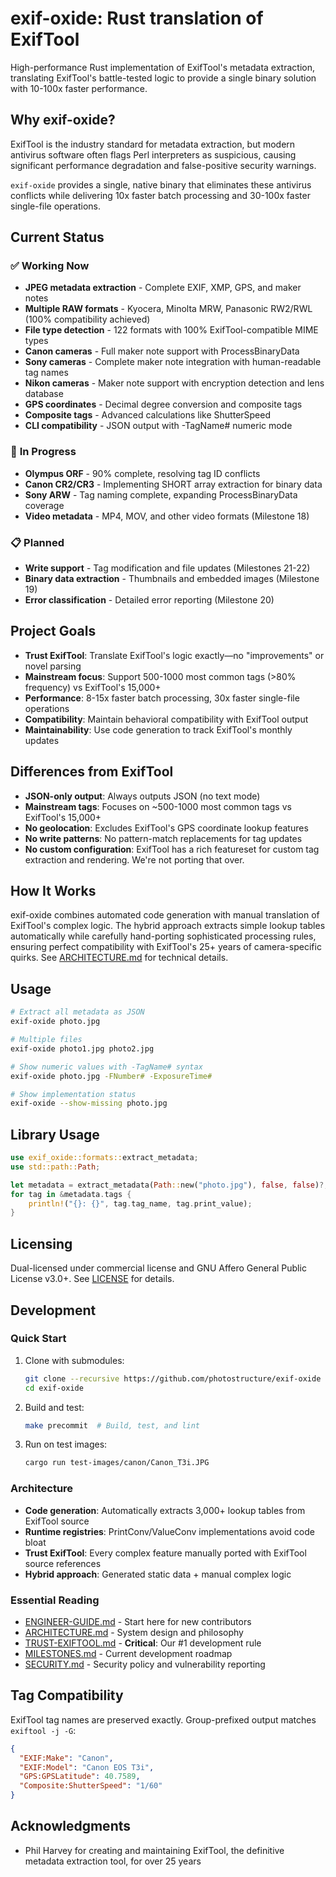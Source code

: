 # exif-oxide: Rust translation of ExifTool

High-performance Rust implementation of ExifTool's metadata extraction, translating ExifTool's battle-tested logic to provide a single binary solution with 10-100x faster performance.

## Why exif-oxide?

ExifTool is the industry standard for metadata extraction, but modern antivirus software often flags Perl interpreters as suspicious, causing significant performance degradation and false-positive security warnings.

`exif-oxide` provides a single, native binary that eliminates these antivirus conflicts while delivering 10x faster batch processing and 30-100x faster single-file operations.

## Current Status

### ✅ **Working Now**

- **JPEG metadata extraction** - Complete EXIF, XMP, GPS, and maker notes
- **Multiple RAW formats** - Kyocera, Minolta MRW, Panasonic RW2/RWL (100% compatibility achieved)
- **File type detection** - 122 formats with 100% ExifTool-compatible MIME types
- **Canon cameras** - Full maker note support with ProcessBinaryData
- **Sony cameras** - Complete maker note integration with human-readable tag names
- **Nikon cameras** - Maker note support with encryption detection and lens database
- **GPS coordinates** - Decimal degree conversion and composite tags
- **Composite tags** - Advanced calculations like ShutterSpeed
- **CLI compatibility** - JSON output with -TagName# numeric mode

### 🚧 **In Progress**

- **Olympus ORF** - 90% complete, resolving tag ID conflicts
- **Canon CR2/CR3** - Implementing SHORT array extraction for binary data
- **Sony ARW** - Tag naming complete, expanding ProcessBinaryData coverage
- **Video metadata** - MP4, MOV, and other video formats (Milestone 18)

### 📋 **Planned**

- **Write support** - Tag modification and file updates (Milestones 21-22)
- **Binary data extraction** - Thumbnails and embedded images (Milestone 19)
- **Error classification** - Detailed error reporting (Milestone 20)

## Project Goals

- **Trust ExifTool**: Translate ExifTool's logic exactly—no "improvements" or novel parsing
- **Mainstream focus**: Support 500-1000 most common tags (>80% frequency) vs ExifTool's 15,000+
- **Performance**: 8-15x faster batch processing, 30x faster single-file operations
- **Compatibility**: Maintain behavioral compatibility with ExifTool output
- **Maintainability**: Use code generation to track ExifTool's monthly updates

## Differences from ExifTool

- **JSON-only output**: Always outputs JSON (no text mode)
- **Mainstream tags**: Focuses on ~500-1000 most common tags vs ExifTool's 15,000+
- **No geolocation**: Excludes ExifTool's GPS coordinate lookup features
- **No write patterns**: No pattern-match replacements for tag updates
- **No custom configuration**: ExifTool has a rich featureset for custom tag extraction and rendering. We're not porting that over.

## How It Works

exif-oxide combines automated code generation with manual translation of ExifTool's complex logic. The hybrid approach extracts simple lookup tables automatically while carefully hand-porting sophisticated processing rules, ensuring perfect compatibility with ExifTool's 25+ years of camera-specific quirks. See [ARCHITECTURE.md](docs/ARCHITECTURE.md) for technical details.

## Usage

```bash
# Extract all metadata as JSON
exif-oxide photo.jpg

# Multiple files
exif-oxide photo1.jpg photo2.jpg

# Show numeric values with -TagName# syntax
exif-oxide photo.jpg -FNumber# -ExposureTime#

# Show implementation status
exif-oxide --show-missing photo.jpg
```

## Library Usage

```rust
use exif_oxide::formats::extract_metadata;
use std::path::Path;

let metadata = extract_metadata(Path::new("photo.jpg"), false, false)?;
for tag in &metadata.tags {
    println!("{}: {}", tag.tag_name, tag.print_value);
}
```

## Licensing

Dual-licensed under commercial license and GNU Affero General Public License v3.0+. See [LICENSE](./LICENSE) for details.

## Development

### Quick Start

1. Clone with submodules:

   ```bash
   git clone --recursive https://github.com/photostructure/exif-oxide
   cd exif-oxide
   ```

2. Build and test:

   ```bash
   make precommit  # Build, test, and lint
   ```

3. Run on test images:
   ```bash
   cargo run test-images/canon/Canon_T3i.JPG
   ```

### Architecture

- **Code generation**: Automatically extracts 3,000+ lookup tables from ExifTool source
- **Runtime registries**: PrintConv/ValueConv implementations avoid code bloat
- **Trust ExifTool**: Every complex feature manually ported with ExifTool source references
- **Hybrid approach**: Generated static data + manual complex logic

### Essential Reading

- [ENGINEER-GUIDE.md](docs/ENGINEER-GUIDE.md) - Start here for new contributors
- [ARCHITECTURE.md](docs/ARCHITECTURE.md) - System design and philosophy
- [TRUST-EXIFTOOL.md](docs/TRUST-EXIFTOOL.md) - **Critical**: Our #1 development rule
- [MILESTONES.md](docs/MILESTONES.md) - Current development roadmap
- [SECURITY.md](SECURITY.md) - Security policy and vulnerability reporting

## Tag Compatibility

ExifTool tag names are preserved exactly. Group-prefixed output matches `exiftool -j -G`:

```json
{
  "EXIF:Make": "Canon",
  "EXIF:Model": "Canon EOS T3i",
  "GPS:GPSLatitude": 40.7589,
  "Composite:ShutterSpeed": "1/60"
}
```

## Acknowledgments

- Phil Harvey for creating and maintaining ExifTool, the definitive metadata extraction tool, for over 25 years
